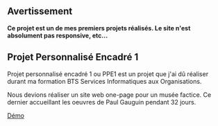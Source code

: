 ## Avertissement
**Ce projet est un de mes premiers projets réalisés. Le site n'est absolument pas responsive, etc...**

## Projet Personnalisé Encadré 1
Projet personnalisé encadré 1 ou PPE1 est un projet que j'ai dû réaliser durant ma formation BTS Services Informatiques aux Organisations.

Nous devions réaliser un site web one-page pour un musée factice. Ce dernier accueillant les oeuvres de Paul Gauguin pendant 32 jours.

[Démo](http://private.nescabir.fr/dev/PPE1)
